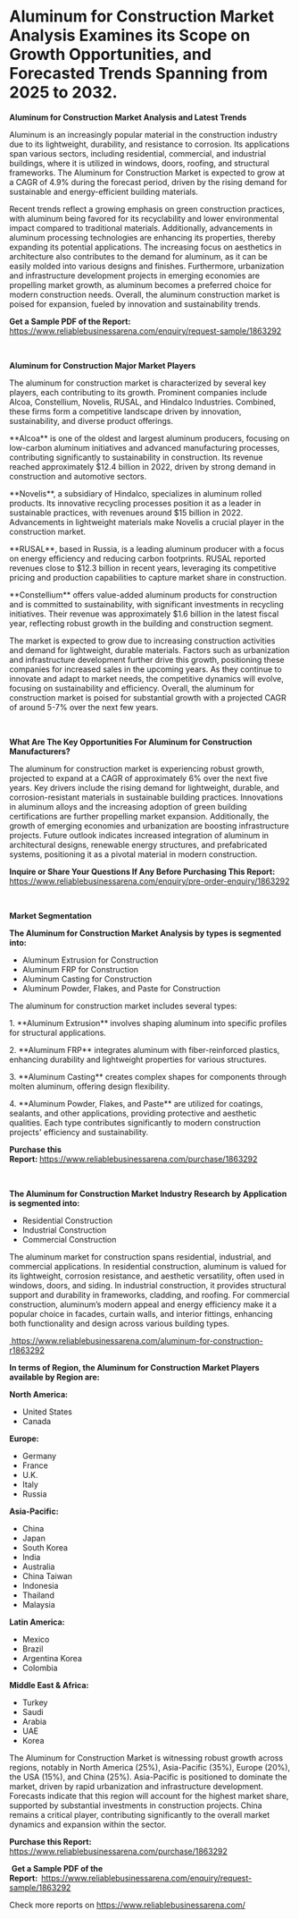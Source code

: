 <p><h1>Aluminum for Construction Market Analysis Examines its Scope on Growth Opportunities, and Forecasted Trends Spanning from 2025 to 2032.</h1></p><p><strong>Aluminum for Construction Market Analysis and Latest Trends</strong></p>
<p><p>Aluminum is an increasingly popular material in the construction industry due to its lightweight, durability, and resistance to corrosion. Its applications span various sectors, including residential, commercial, and industrial buildings, where it is utilized in windows, doors, roofing, and structural frameworks. The Aluminum for Construction Market is expected to grow at a CAGR of 4.9% during the forecast period, driven by the rising demand for sustainable and energy-efficient building materials. </p><p>Recent trends reflect a growing emphasis on green construction practices, with aluminum being favored for its recyclability and lower environmental impact compared to traditional materials. Additionally, advancements in aluminum processing technologies are enhancing its properties, thereby expanding its potential applications. The increasing focus on aesthetics in architecture also contributes to the demand for aluminum, as it can be easily molded into various designs and finishes. Furthermore, urbanization and infrastructure development projects in emerging economies are propelling market growth, as aluminum becomes a preferred choice for modern construction needs. Overall, the aluminum construction market is poised for expansion, fueled by innovation and sustainability trends.</p></p>
<p><strong>Get a Sample PDF of the Report:&nbsp;</strong> <a href="https://www.reliablebusinessarena.com/enquiry/request-sample/1863292?utm_campaign=2640&utm_medium=2&utm_source=Github&utm_content=ia&utm_term=28022025&utm_id=aluminum-for-construction">https://www.reliablebusinessarena.com/enquiry/request-sample/1863292</a></p>
<p>&nbsp;</p>
<p><strong>Aluminum for Construction Major Market Players</strong></p>
<p><p>The aluminum for construction market is characterized by several key players, each contributing to its growth. Prominent companies include Alcoa, Constellium, Novelis, RUSAL, and Hindalco Industries. Combined, these firms form a competitive landscape driven by innovation, sustainability, and diverse product offerings.</p><p>**Alcoa** is one of the oldest and largest aluminum producers, focusing on low-carbon aluminum initiatives and advanced manufacturing processes, contributing significantly to sustainability in construction. Its revenue reached approximately $12.4 billion in 2022, driven by strong demand in construction and automotive sectors.</p><p>**Novelis**, a subsidiary of Hindalco, specializes in aluminum rolled products. Its innovative recycling processes position it as a leader in sustainable practices, with revenues around $15 billion in 2022. Advancements in lightweight materials make Novelis a crucial player in the construction market.</p><p>**RUSAL**, based in Russia, is a leading aluminum producer with a focus on energy efficiency and reducing carbon footprints. RUSAL reported revenues close to $12.3 billion in recent years, leveraging its competitive pricing and production capabilities to capture market share in construction.</p><p>**Constellium** offers value-added aluminum products for construction and is committed to sustainability, with significant investments in recycling initiatives. Their revenue was approximately $1.6 billion in the latest fiscal year, reflecting robust growth in the building and construction segment.</p><p>The market is expected to grow due to increasing construction activities and demand for lightweight, durable materials. Factors such as urbanization and infrastructure development further drive this growth, positioning these companies for increased sales in the upcoming years. As they continue to innovate and adapt to market needs, the competitive dynamics will evolve, focusing on sustainability and efficiency. Overall, the aluminum for construction market is poised for substantial growth with a projected CAGR of around 5-7% over the next few years.</p></p>
<p>&nbsp;</p>
<p><strong>What Are The Key Opportunities For Aluminum for Construction Manufacturers?</strong></p>
<p><p>The aluminum for construction market is experiencing robust growth, projected to expand at a CAGR of approximately 6% over the next five years. Key drivers include the rising demand for lightweight, durable, and corrosion-resistant materials in sustainable building practices. Innovations in aluminum alloys and the increasing adoption of green building certifications are further propelling market expansion. Additionally, the growth of emerging economies and urbanization are boosting infrastructure projects. Future outlook indicates increased integration of aluminum in architectural designs, renewable energy structures, and prefabricated systems, positioning it as a pivotal material in modern construction.</p></p>
<p><strong>Inquire or Share Your Questions If Any Before Purchasing This Report:</strong> <a href="https://www.reliablebusinessarena.com/enquiry/pre-order-enquiry/1863292?utm_campaign=2640&utm_medium=2&utm_source=Github&utm_content=ia&utm_term=28022025&utm_id=aluminum-for-construction">https://www.reliablebusinessarena.com/enquiry/pre-order-enquiry/1863292</a></p>
<p>&nbsp;</p>
<p><strong>Market Segmentation</strong></p>
<p><strong>The Aluminum for Construction Market Analysis by types is segmented into:</strong></p>
<p><ul><li>Aluminum Extrusion for Construction</li><li>Aluminum FRP for Construction</li><li>Aluminum Casting for Construction</li><li>Aluminum Powder, Flakes, and Paste for Construction</li></ul></p>
<p><p>The aluminum for construction market includes several types: </p><p>1. **Aluminum Extrusion** involves shaping aluminum into specific profiles for structural applications.</p><p>2. **Aluminum FRP** integrates aluminum with fiber-reinforced plastics, enhancing durability and lightweight properties for various structures.</p><p>3. **Aluminum Casting** creates complex shapes for components through molten aluminum, offering design flexibility.</p><p>4. **Aluminum Powder, Flakes, and Paste** are utilized for coatings, sealants, and other applications, providing protective and aesthetic qualities. Each type contributes significantly to modern construction projects' efficiency and sustainability.</p></p>
<p><strong>Purchase this Report:&nbsp;</strong><a href="https://www.reliablebusinessarena.com/purchase/1863292?utm_campaign=2640&utm_medium=2&utm_source=Github&utm_content=ia&utm_term=28022025&utm_id=aluminum-for-construction">https://www.reliablebusinessarena.com/purchase/1863292</a></p>
<p>&nbsp;</p>
<p><strong>The Aluminum for Construction Market Industry Research by Application is segmented into:</strong></p>
<p><ul><li>Residential Construction</li><li>Industrial Construction</li><li>Commercial Construction</li></ul></p>
<p><p>The aluminum market for construction spans residential, industrial, and commercial applications. In residential construction, aluminum is valued for its lightweight, corrosion resistance, and aesthetic versatility, often used in windows, doors, and siding. In industrial construction, it provides structural support and durability in frameworks, cladding, and roofing. For commercial construction, aluminum’s modern appeal and energy efficiency make it a popular choice in facades, curtain walls, and interior fittings, enhancing both functionality and design across various building types.</p></p>
<p><a href="https://www.reliablebusinessarena.com/aluminum-for-construction-r1863292?utm_campaign=2640&utm_medium=2&utm_source=Github&utm_content=ia&utm_term=28022025&utm_id=aluminum-for-construction">&nbsp;https://www.reliablebusinessarena.com/aluminum-for-construction-r1863292</a></p>
<p><strong>In terms of Region, the Aluminum for Construction Market Players available by Region are:</strong></p>
<p>
    <p> <strong> North America: </strong>
        <ul>
            <li>United States</li>
            <li>Canada</li>
        </ul>
        </p> 
    <p> <strong> Europe: </strong>
        <ul>
            <li>Germany</li>
            <li>France</li>
            <li>U.K.</li>
            <li>Italy</li>
            <li>Russia</li>
        </ul>
        </p> 
    <p> <strong> Asia-Pacific: </strong>
        <ul>
            <li>China</li>
            <li>Japan</li>
            <li>South Korea</li>
            <li>India</li>
            <li>Australia</li>
            <li>China Taiwan</li>
            <li>Indonesia</li>
            <li>Thailand</li>
            <li>Malaysia</li>
        </ul>
        </p> 
    <p> <strong> Latin America: </strong>
        <ul>
            <li>Mexico</li>
            <li>Brazil</li>
            <li>Argentina Korea</li>
            <li>Colombia</li>
        </ul>
        </p> 
    <p> <strong> Middle East & Africa: </strong>
        <ul>
            <li>Turkey</li>
            <li>Saudi</li>
            <li>Arabia</li>
            <li>UAE</li>
            <li>Korea</li>
        </ul>
    </p>
    </p>
<p><p>The Aluminum for Construction Market is witnessing robust growth across regions, notably in North America (25%), Asia-Pacific (35%), Europe (20%), the USA (15%), and China (25%). Asia-Pacific is positioned to dominate the market, driven by rapid urbanization and infrastructure development. Forecasts indicate that this region will account for the highest market share, supported by substantial investments in construction projects. China remains a critical player, contributing significantly to the overall market dynamics and expansion within the sector.</p></p>
<p><strong>Purchase this Report: </strong><a href="https://www.reliablebusinessarena.com/purchase/1863292?utm_campaign=2640&utm_medium=2&utm_source=Github&utm_content=ia&utm_term=28022025&utm_id=aluminum-for-construction">https://www.reliablebusinessarena.com/purchase/1863292</a></p>
<p>&nbsp;<strong>Get a Sample PDF of the Report:&nbsp;&nbsp;</strong><a href="https://www.reliablebusinessarena.com/enquiry/request-sample/1863292?utm_campaign=2640&utm_medium=2&utm_source=Github&utm_content=ia&utm_term=28022025&utm_id=aluminum-for-construction">https://www.reliablebusinessarena.com/enquiry/request-sample/1863292</a></p>
<p><strong></strong></p>
<p>Check more reports on <a href="https://www.reliablebusinessarena.com/?utm_campaign=2640&utm_medium=2&utm_source=Github&utm_content=ia&utm_term=28022025&utm_id=aluminum-for-construction">https://www.reliablebusinessarena.com/</a></p>